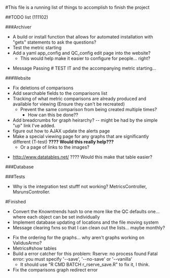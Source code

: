 #This file is a running list of things to accomplish to finish the project

##TODO list (111102)

###Archiver
- A build or install function that allows for automated installation with "gets" statements to ask the questions?
-	Test the metric starting
- Add a yaml app\_config and QC\_config edit page into the website?
    - This would help make it easier to configure for people... right?
* Message Passing # TEST IT and the accompanying metric starting...

###Website
  - Fix deletions of comparisons
  - Add searchable fields to the comparisons list
  - Tracking of what metric comparisons are already produced and available for viewing (Ensure they can't be recreated)
    - Prevent the same comparison from being created multiple times?
      - How can this be done??
  - Add breadcrumbs for graph heirarchy?
      -- might be had by the simple "up" link I've added.
  - figure out how to AJAX update the alerts page  
  - Make a special viewing page for any graphs that are significantly different (T-test) __????  Would this really help???__
    * Or a page of links to the images?
  * http://www.datatables.net/ ????  Would this make that table easier?

###Database

###Tests
* Why is the integration test stufff not working? MetricsController,
  MsrunsController.





#Finished
* Convert the Knowntrends hash to one more like the QC defaults one... where each object can be set individually
* Implement database updating of locations and the file moving system
* Message clearing fxns so that I can clean out the lists... maybe monthly?
- Fix the ordering for the graphs... why aren't graphs working on ValidusArmo?
- Metrics#show tables
- Build a error catcher for this problem: 
    Rserve: no process found
    Fatal error: you must specify '--save', '--no-save' or '--vanilla'
  * It should use "R CMD BATCH r\_rserve\_save.R" to fix it, I think.
- Fix the comparisons graph redirect error
